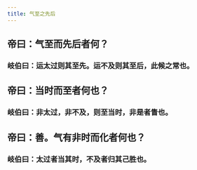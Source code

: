 ```yaml
---
title: 气至之先后
---
```


## 帝曰：气至而先后者何？
### 岐伯曰：运太过则其至先。运不及则其至后，此候之常也。
## 帝曰：当时而至者何也？
### 岐伯曰：非太过，非不及，则至当时，非是者眚也。
## 帝曰：善。气有非时而化者何也？
### 岐伯曰：太过者当其时，不及者归其己胜也。
